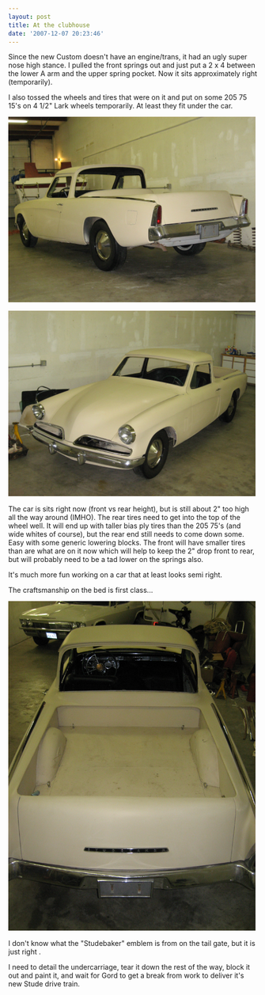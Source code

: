 ```yaml
---
layout: post
title: At the clubhouse
date: '2007-12-07 20:23:46'
---
```

<span id="msg" class="spnMessageText"> </span>Since the new Custom doesn't have an engine/trans, it had an ugly super nose high stance. I pulled the front springs out and just put a 2 x 4 between the lower A arm and the upper spring pocket. Now it sits approximately right (temporarily).

I also tossed the wheels and tires that were on it and put on some 205 75 15's on 4 1/2" Lark wheels temporarily. At least they fit under the car.

<a href="/uploads/2009/01/stude-a-mino-040.jpg"><img class="alignnone size-full wp-image-171" title="stude-a-mino-040" src="/uploads/2009/01/stude-a-mino-040.jpg" alt="" width="500" height="375" /></a>

<a href="/uploads/2009/01/stude-a-mino-042.jpg"><img class="alignnone size-full wp-image-172" title="stude-a-mino-042" src="/uploads/2009/01/stude-a-mino-042.jpg" alt="" width="500" height="375" /></a>

The car is sits right now (front vs rear height), but is still about 2" too high all the way around (IMHO). The rear tires need to get into the top of the wheel well. It will end up with taller bias ply tires than the 205 75's (and wide whites of course), but the rear end still needs to come down some. Easy with some generic lowering blocks. The front will have smaller tires than are what are on it now which will help to keep the 2" drop front to rear, but will probably need to be a tad lower on the springs also.

It's much more fun working on a car that at least looks semi right.

The craftsmanship on the bed is first class...

<a href="/uploads/2009/01/stude-a-mino-051.jpg"><img class="alignnone size-full wp-image-174" title="stude-a-mino-051" src="/uploads/2009/01/stude-a-mino-051.jpg" alt="" width="500" height="666" /></a>

I don't know what the "Studebaker" emblem is from on the tail gate, but it is just right .

I need to detail the undercarriage, tear it down the rest of the way, block it out and paint it, and wait for Gord to get a break from work to deliver it's new Stude drive train.

